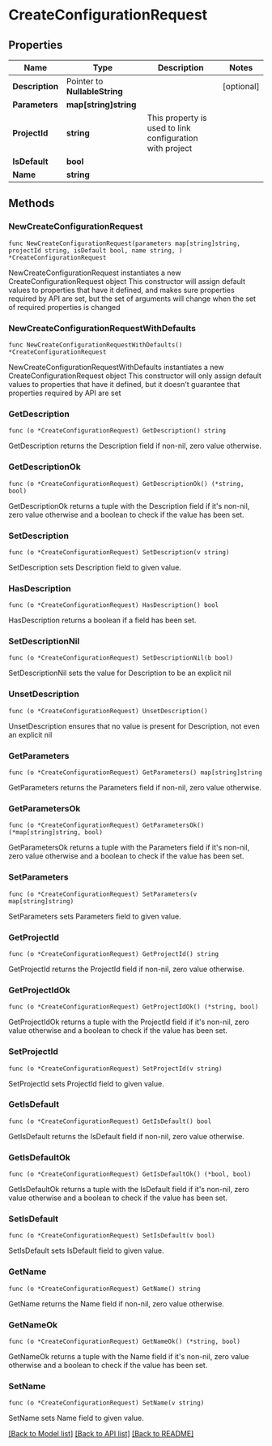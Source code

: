 # CreateConfigurationRequest

## Properties

Name | Type | Description | Notes
------------ | ------------- | ------------- | -------------
**Description** | Pointer to **NullableString** |  | [optional] 
**Parameters** | **map[string]string** |  | 
**ProjectId** | **string** | This property is used to link configuration with project | 
**IsDefault** | **bool** |  | 
**Name** | **string** |  | 

## Methods

### NewCreateConfigurationRequest

`func NewCreateConfigurationRequest(parameters map[string]string, projectId string, isDefault bool, name string, ) *CreateConfigurationRequest`

NewCreateConfigurationRequest instantiates a new CreateConfigurationRequest object
This constructor will assign default values to properties that have it defined,
and makes sure properties required by API are set, but the set of arguments
will change when the set of required properties is changed

### NewCreateConfigurationRequestWithDefaults

`func NewCreateConfigurationRequestWithDefaults() *CreateConfigurationRequest`

NewCreateConfigurationRequestWithDefaults instantiates a new CreateConfigurationRequest object
This constructor will only assign default values to properties that have it defined,
but it doesn't guarantee that properties required by API are set

### GetDescription

`func (o *CreateConfigurationRequest) GetDescription() string`

GetDescription returns the Description field if non-nil, zero value otherwise.

### GetDescriptionOk

`func (o *CreateConfigurationRequest) GetDescriptionOk() (*string, bool)`

GetDescriptionOk returns a tuple with the Description field if it's non-nil, zero value otherwise
and a boolean to check if the value has been set.

### SetDescription

`func (o *CreateConfigurationRequest) SetDescription(v string)`

SetDescription sets Description field to given value.

### HasDescription

`func (o *CreateConfigurationRequest) HasDescription() bool`

HasDescription returns a boolean if a field has been set.

### SetDescriptionNil

`func (o *CreateConfigurationRequest) SetDescriptionNil(b bool)`

 SetDescriptionNil sets the value for Description to be an explicit nil

### UnsetDescription
`func (o *CreateConfigurationRequest) UnsetDescription()`

UnsetDescription ensures that no value is present for Description, not even an explicit nil
### GetParameters

`func (o *CreateConfigurationRequest) GetParameters() map[string]string`

GetParameters returns the Parameters field if non-nil, zero value otherwise.

### GetParametersOk

`func (o *CreateConfigurationRequest) GetParametersOk() (*map[string]string, bool)`

GetParametersOk returns a tuple with the Parameters field if it's non-nil, zero value otherwise
and a boolean to check if the value has been set.

### SetParameters

`func (o *CreateConfigurationRequest) SetParameters(v map[string]string)`

SetParameters sets Parameters field to given value.


### GetProjectId

`func (o *CreateConfigurationRequest) GetProjectId() string`

GetProjectId returns the ProjectId field if non-nil, zero value otherwise.

### GetProjectIdOk

`func (o *CreateConfigurationRequest) GetProjectIdOk() (*string, bool)`

GetProjectIdOk returns a tuple with the ProjectId field if it's non-nil, zero value otherwise
and a boolean to check if the value has been set.

### SetProjectId

`func (o *CreateConfigurationRequest) SetProjectId(v string)`

SetProjectId sets ProjectId field to given value.


### GetIsDefault

`func (o *CreateConfigurationRequest) GetIsDefault() bool`

GetIsDefault returns the IsDefault field if non-nil, zero value otherwise.

### GetIsDefaultOk

`func (o *CreateConfigurationRequest) GetIsDefaultOk() (*bool, bool)`

GetIsDefaultOk returns a tuple with the IsDefault field if it's non-nil, zero value otherwise
and a boolean to check if the value has been set.

### SetIsDefault

`func (o *CreateConfigurationRequest) SetIsDefault(v bool)`

SetIsDefault sets IsDefault field to given value.


### GetName

`func (o *CreateConfigurationRequest) GetName() string`

GetName returns the Name field if non-nil, zero value otherwise.

### GetNameOk

`func (o *CreateConfigurationRequest) GetNameOk() (*string, bool)`

GetNameOk returns a tuple with the Name field if it's non-nil, zero value otherwise
and a boolean to check if the value has been set.

### SetName

`func (o *CreateConfigurationRequest) SetName(v string)`

SetName sets Name field to given value.



[[Back to Model list]](../README.md#documentation-for-models) [[Back to API list]](../README.md#documentation-for-api-endpoints) [[Back to README]](../README.md)


